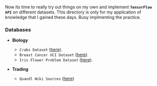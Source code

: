 Now its time to really try out things on my own and implement __`TensorFlow API`__ on different datasets. This directory is only for my application of knowledge that I gained these days. Busy implmenting the practice.

### Databases

* __Biology__
  * `Crabs Dataset` ([here](http://www.stats.ox.ac.uk/pub/PRNN/crabs.dat)).
  * `Breast Cancer UCI Dataset` ([here](https://www.kaggle.com/uciml/breast-cancer-wisconsin-data/data)).
  * `Iris Flower Problem Dataset` ([here](https://archive.ics.uci.edu/ml/machine-learning-databases/iris/iris.data)).

* __Trading__
  * `Quandl Wiki Sources` ([here](https://quandl.com))
